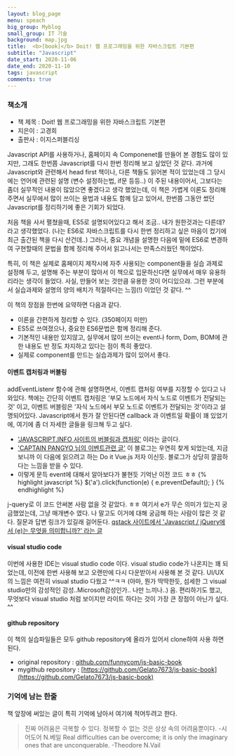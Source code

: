 ```yaml
---
layout: blog_page
menu: speach
big_group: Myblog
small_group: IT 기술
background: map.jpg
title:  <b>[book]</b> Doit! 웹 프로그래밍을 위한 자바스크립트 기본편
subtitle: "Javascript"
date_start: 2020-11-06
date_end: 2020-11-10
tags: javascript
comments: true
---
```


### 책소개
- 책 제목 : Doit! 웹 프로그래밍을 위한 자바스크립트 기본편
- 지은이 : 고경희
- 출판사 : 이지스퍼블리싱

Javascript API를 사용하거나, 홈페이지 속 Componenet를 만들어 본 경험도 많이 있지만, 그래도 한번쯤 Javascript를 다시 한번 정리해 보고 싶었던 것 같다. 과거에 Javascript와 관련해서 head first 책이나, 다른 책들도 읽어본 적이 있었는데 그 당시에는 언어에 관련된 설명 (변수 설정하는법, if문 등등..) 이 주된 내용이어서, 그보다는 좀더 실무적인 내용이 많았으면 좋겠다고 생각 했었는데, 이 책은 가볍게 이론도 정리해 주면서 실무에서 많이 쓰이는 용법과 내용도 함께 담고 있어서, 한번쯤 그동안 썼던 Javascript를 정리하기에 좋은 기회가 되었다. 

처음 책을 사서 펼쳤을때, ES5로 설명되어있다고 해서 조금.. 내가 원한것과는 다른데? 라고 생각했었다. (나는 ES6로 자바스크립트를 다시 한번 정리하고 싶은 마음이 컸기에 최근 출간된 책을 다시 산건데..) 그러나, 중요 개념을 설명한 다음에 밑에 ES6로 변경하여 구현할때의 문법을 함께 정리해 주어서 읽고나서는 만족스러웠던 책이었다. 

특히, 이 책은 실제로 홈페이지 제작시에 자주 사용되는 component들을 실습 과제로 설정해 두고, 설명해 주는 부분이 많아서 이 책으로 입문하신다면 실무에서 매우 유용하리라는 생각이 들었다. 
사실, 만들어 보는 것만큼 유용한 것이 어디있으랴. 그런 부분에서 실습과제와 설명의 양의 배치가 적절하다는 느낌(!) 이었던 것 같다. ^^ 


이 책의 장점을 한번에 요약하면 다음과 같다. 
- 이론을 간편하게 정리할 수 있다. (350페이지 미만)
- ES5로 쓰여졌으나, 중요한 ES6문법은 함께 정리해 준다.
- 기본적인 내용만 있지않고, 실무에서 많이 쓰이는 event나 form, Dom, BOM에 관한 내용도 반 정도 차지하고 있다는 점이 특히 좋았다.
- 실제로 component를 만드는 실습과제가 많이 있어서 좋다.


#### 이벤트 캡처링과 버블링

addEventListenr 함수에 관해 설명하면서, 이벤트 캡처링 여부를 지정할 수 있다고 나와있다. 
책에는 간단히 이벤트 캡처링은 '부모 노드에서 자식 노드로 이벤트가 전달되는 것' 이고,
이벤트 버블링은 '자식 노드에서 부모 노드로 이벤트가 전달되는 것'이라고 설명되어있다. Javascript에서 뭔가 잘 안된다면 callback 과 이벤트일 확률이 꽤 있었기에, 여기에 좀 더 자세한 글들을 링크해 두고 싶다. 

- ['JAVASCRIPT.INFO 사이트의 버블링과 캡처링'](https://ko.javascript.info/bubbling-and-capturing) 이라는 글이다.
- ['CAPTAIN PANGYO 님의 이벤트관련 글'](https://joshua1988.github.io/web-development/javascript/event-propagation-delegation/) 이 블로그는 우연히 찾게 되었는데, 지금 보니까 이 다음에 읽으려고 하는 Do it Vue.js 저자 이신듯. 블로그가 상당히 깔끔하다는 느낌을 받을 수 있다. 
- 이렇게 문득 event에 대해서 알아보다가 불현듯 기억난 이전 코드 ㅎㅎ
{% highlight javascript %}
$('a').click(function(e) {
    e.preventDefault();
}
{% endhighlight %}

j-query로 이 코드 안써본 사람 없을 것 같았다. ㅎㅎ 여기서 e가 무슨 의미가 있는지 궁금했었는데, 그냥 매개변수 였다. 나 말고도 이거에 대해 궁금해 하는 사람이 많은 것 같다. 질문과 답변 링크가 있길래 걸어둔다.
[qstack 사이트에서 'Javascript / jQuery에서 (e)는 무엇을 의미합니까?' 라는 글](https://qastack.kr/programming/10323392/in-javascript-jquery-what-does-e-mean)


#### visual studio code
이번에 사용한 IDE는 visual studio code 이다. visual studio code가 나온지는 꽤 되었는데, 이전에 한번 사용해 보고 오랜만에 다시 다운받아서 사용해 본 것 같다. UI/UX 의 느낌은 여전히 visual studio 다웠고 ^^ㅋㅋ (아마, 뭔가 딱딱한듯, 섬세한 그 visual studio만의 감성적인 감성..Microsoft감성인가.. 나만 느끼나..) 음. 편리하기도 했고, 무엇보다 visual studio 처럼 보이지만 라이트 하다는 것이 가장 큰 장점이 아닌가 싶다. ^^


#### github repository
이 책의 실습파일들은 모두 github repository에 올라가 있어서 clone하여 사용 하면 된다.
- original repository : [github.com/funnycom/js-basic-book](github.com/funnycom/js-basic-book)
- mygithub repository : [https://github.com/Gelato7673/js-basic-book](https://github.com/Gelato7673/js-basic-book)

### 기억에 남는 한줄
책 앞장에 써있는 글이 특히 기억에 남아서 여기에 적어두려고 한다. 
> 진짜 어려움은 극복할 수 있다. 정복할 수 없는 것은 상상 속의 어려움뿐이다. -시어도어 N.베일
> Real difficulties can be overcome; it is only the imaginary ones that are unconquerable. -Theodore N.Vail